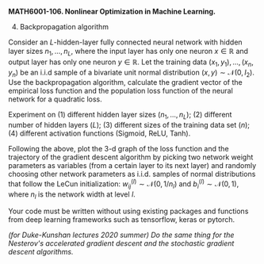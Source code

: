 <b>MATH6001-106. Nonlinear Optimization in Machine Learning.</b>

4. Backpropagation algorithm

Consider an $L$-hidden-layer fully connected neural network with hidden layer sizes $n_1, ..., n_L$, where the input layer has only one neuron $x\in \mathbb{R}$ and output layer has only one neuron $y\in \mathbb{R}$. Let the training data $(x_1, y_1), ..., (x_n, y_n)$ be an i.i.d sample of a bivariate unit normal distribution $(x, y)\sim \mathcal{N}(0, I_2)$. Use the backpropagation algorithm, calculate the gradient vector of the empirical loss function and the population loss function of the neural network for a quadratic loss. 

Experiment on (1) different hidden layer sizes ($n_1, ..., n_L$); (2) different number of hidden layers ($L$); (3) different sizes of the training data set ($n$); (4) different activation functions (Sigmoid, ReLU, Tanh).

Following the above, plot the 3-d graph of the loss function and the trajectory of the gradient descent algorithm by picking two network weight parameters as variables (from a certain layer to its next layer) and randomly choosing other network parameters as i.i.d. samples of normal distributions that follow the LeCun initialization: $w_{ij}^{(l)}\sim \mathcal{N}(0, 1/n_l)$ and $b_i^{(l)}\sim \mathcal{N}(0, 1)$, where $n_l$ is the network width at level $l$.

Your code must be written without using existing packages and functions from deep learning frameworks such as tensorflow, keras or pytorch.

<i>(for Duke-Kunshan lectures 2020 summer) Do the same thing for the Nesterov's accelerated gradient descent and the stochastic gradient descent algorithms.</i>
